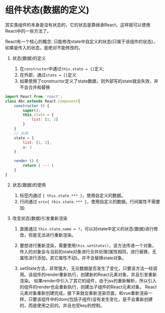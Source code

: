 # 组件状态(数据的定义)

其实类组件的本身是没有状态的，它的状态是靠继承React，这样就可以使用React中的一些方法了。

React有一个核心的概念: 只能修改state中自定义的状态(只属于该组件的状态)，如果是传入的状态，是绝对不能修改的。

1. 状态(数据)的定义
    
    1) 在`constructor`中通过`this.state = {}`定义;
    2) 在外部，通过`state = {}`定义
    3) 如果使用了constructor定义了state数据，则外部写的state就会失效，并不会合并和替换

```js
import React from 'react';
class Abc extends React.Component{
    constructor () {
        super();
        this.state = {
            list: [1, 2]
        }
    }
    // 无效
    state = {
        list: [1, 2],
        a: 3
    }
  
    render () {
        return ( ··· )
    }
}
```

2. 状态(数据)的使用

    1)  标签内通过 `{ this.state.*** }`，使用自定义的数据。
    2)  行间通过 `src={ this.state.*** }`，使用自定义的数据。行间属性不需要加:


3. 改变状态(数据)引发重新渲染
    
    1) 直接通过 `this.state.name = ?`，可以对state中定义的状态(数据)进行修改，但是无法进行重新渲染。
    2) 要想进行重新渲染，需要使用`this.setState()`，该方法传递一个对象，传入的对象会与当前的state对象进行合并处理(属性相同，进行替换，无属性进行添加，其它属性不动)。并不会替换state对象。

    3) setState方法，非常强大，无论数据是否发生了变化，只要该方法一经调用。该组件的render重新执行，创建新的React元素对象，并且引发重新渲染。
    如果render中引入了其它的组件，由于jsx的重新解析，所以引入的组件的render也会重新执行，创建出子组件的React元素对象。
    React元素对象重新创建完成，接下来就会重新渲染页面，和vue重新渲染一样，只要该组件中的dom(包括子组件)没有发生变化，是不会重新创建的，而是使用之前的。并且也受key的控制。
    

